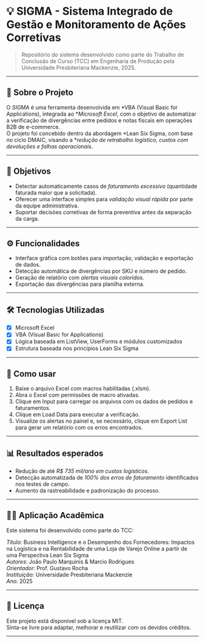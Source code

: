 # 💡 SIGMA - Sistema Integrado de Gestão e Monitoramento de Ações Corretivas

> Repositório do sistema desenvolvido como parte do Trabalho de Conclusão de Curso (TCC) em Engenharia de Produção pela Universidade Presbiteriana Mackenzie, 2025.

---

## 📘 Sobre o Projeto

O *SIGMA* é uma ferramenta desenvolvida em *VBA (Visual Basic for Applications), integrada ao **Microsoft Excel*, com o objetivo de automatizar a verificação de divergências entre pedidos e notas fiscais em operações B2B de e-commerce.  
O projeto foi concebido dentro da abordagem *Lean Six Sigma, com base no ciclo DMAIC, visando a **redução de retrabalho logístico, custos com devoluções e falhas operacionais*.

---

## 🎯 Objetivos

- Detectar automaticamente casos de *faturamento excessivo* (quantidade faturada maior que a solicitada).
- Oferecer uma interface simples para *validação visual rápida* por parte da equipe administrativa.
- Suportar decisões corretivas de forma preventiva antes da separação da carga.

---

## ⚙️ Funcionalidades

- Interface gráfica com botões para importação, validação e exportação de dados.
- Detecção automática de divergências por SKU e número de pedido.
- Geração de relatório com *alertas visuais coloridos*.
- Exportação das divergências para planilha externa.

---

## 🛠️ Tecnologias Utilizadas

- [x] Microsoft Excel
- [x] VBA (Visual Basic for Applications)
- [x] Lógica baseada em ListView, UserForms e módulos customizados
- [x] Estrutura baseada nos princípios Lean Six Sigma

---

## 🧪 Como usar

1. Baixe o arquivo Excel com macros habilitadas (.xlsm).
2. Abra o Excel com permissões de macro ativadas.
3. Clique em Input para carregar os arquivos com os dados de pedidos e faturamentos.
4. Clique em Load Data para executar a verificação.
5. Visualize os alertas no painel e, se necessário, clique em Export List para gerar um relatório com os erros encontrados.

---

## 📊 Resultados esperados

- Redução de até *R$ 735 mil/ano em custos logísticos*.
- Detecção automatizada de *100% dos erros de faturamento* identificados nos testes de campo.
- Aumento da rastreabilidade e padronização do processo.

---

## 👨‍🏫 Aplicação Acadêmica

Este sistema foi desenvolvido como parte do TCC:

*Título:* Business Intelligence e o Desempenho dos Fornecedores: Impactos na Logística e na Rentabilidade de uma Loja de Varejo Online a partir de uma Perspectiva Lean Six Sigma  
*Autores:* João Paulo Marquinis & Marcio Rodrigues  
*Orientador:* Prof. Gustavo Rocha  
*Instituição:* Universidade Presbiteriana Mackenzie  
*Ano:* 2025

---

## 📄 Licença

Este projeto está disponível sob a licença MIT.  
Sinta-se livre para adaptar, melhorar e reutilizar com os devidos créditos.

---
